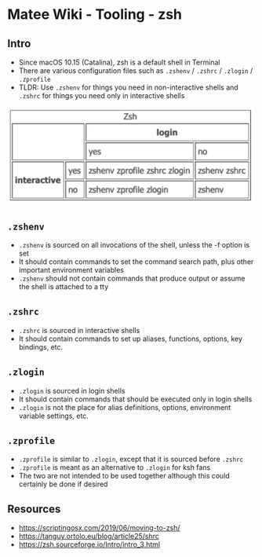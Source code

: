 # Matee Wiki - Tooling - zsh

## Intro
- Since macOS 10.15 (Catalina), zsh is a default shell in Terminal
- There are various configuration files such as `.zshenv` / `.zshrc` / `.zlogin` / `.zprofile`
- TLDR: Use `.zshenv` for things you need in non-interactive shells and `.zshrc` for things you need only in interactive shells

![zsh-configuration](img/zsh-configuration.png)

## `.zshenv`
- `.zshenv` is sourced on all invocations of the shell, unless the -f option is set
- It should contain commands to set the command search path, plus other important environment variables
- `.zshenv` should not contain commands that produce output or assume the shell is attached to a tty

## `.zshrc`
- `.zshrc` is sourced in interactive shells
- It should contain commands to set up aliases, functions, options, key bindings, etc.

## `.zlogin`
- `.zlogin` is sourced in login shells
- It should contain commands that should be executed only in login shells
- `.zlogin` is not the place for alias definitions, options, environment variable settings, etc.

## `.zprofile`
- `.zprofile` is similar to `.zlogin`, except that it is sourced before `.zshrc`
- `.zprofile` is meant as an alternative to `.zlogin` for ksh fans
- The two are not intended to be used together although this could certainly be done if desired

## Resources
- https://scriptingosx.com/2019/06/moving-to-zsh/
- https://tanguy.ortolo.eu/blog/article25/shrc
- https://zsh.sourceforge.io/Intro/intro_3.html
